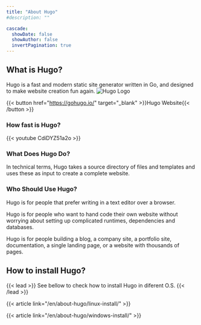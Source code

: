 ```yaml
---
title: "About Hugo"
#description: ""

cascade:
  showDate: false
  showAuthor: false
  invertPagination: true
---
```


## What is Hugo?

Hugo is a fast and modern static site generator written in Go, and designed to make website creation fun again. 
![Hugo Logo](https://www.digitalkode.com/images/uploads/%e3%81%b2%e3%82%89%e3%81%8c%e3%81%aa.png)

{{< button href="https://gohugo.io/" target="_blank" >}}Hugo Website{{< /button >}}

### How fast is Hugo?

{{< youtube CdiDYZ51a2o >}}

### What Does Hugo Do? 

In technical terms, Hugo takes a source directory of files and templates and uses these as input to create a complete website.

### Who Should Use Hugo?

Hugo is for people that prefer writing in a text editor over a browser.

Hugo is for people who want to hand code their own website without worrying about setting up complicated runtimes, dependencies and databases.

Hugo is for people building a blog, a company site, a portfolio site, documentation, a single landing page, or a website with thousands of pages.

## How to install Hugo?

{{< lead >}}
See bellow to check how to install Hugo in diferent O.S.
{{< /lead >}}

{{< article link="/en/about-hugo/linux-install/" >}}

{{< article link="/en/about-hugo/windows-install/" >}}

